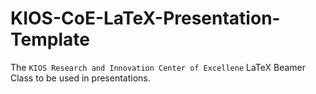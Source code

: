 # KIOS-CoE-LaTeX-Presentation-Template

The `KIOS Research and Innovation Center of Excellene` LaTeX Beamer Class to be used in presentations. 



